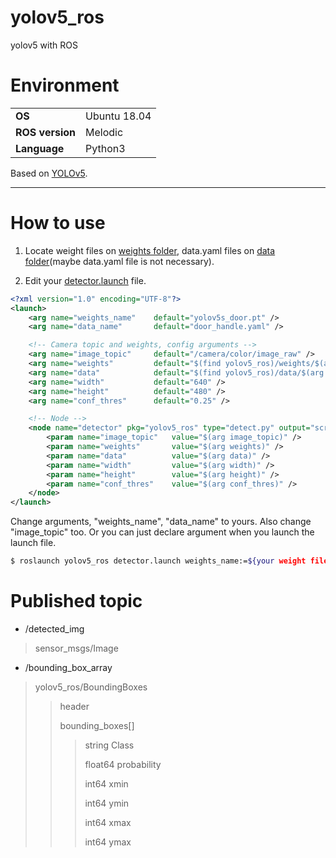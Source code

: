 # yolov5_ros
yolov5 with ROS

# Environment
|||
|---|---|
|**OS**|Ubuntu 18.04|
|**ROS version**|Melodic|
|**Language**|Python3|

Based on [YOLOv5](https://github.com/ultralytics/yolov5).

---

# How to use
1. Locate weight files on [weights folder](https://github.com/msjun23/yolov5_ros/tree/main/weights), data.yaml files on [data folder](https://github.com/msjun23/yolov5_ros/tree/main/data)(maybe data.yaml file is not necessary).

2. Edit your [detector.launch](https://github.com/msjun23/yolov5_ros/blob/main/launch/detector.launch) file.

```xml
<?xml version="1.0" encoding="UTF-8"?>
<launch>
    <arg name="weights_name"    default="yolov5s_door.pt" />
    <arg name="data_name"       default="door_handle.yaml" />

    <!-- Camera topic and weights, config arguments -->
    <arg name="image_topic"     default="/camera/color/image_raw" />
    <arg name="weights"         default="$(find yolov5_ros)/weights/$(arg weights_name)" />
    <arg name="data"            default="$(find yolov5_ros)/data/$(arg data_name)" />
    <arg name="width"           default="640" />
    <arg name="height"          default="480" />
    <arg name="conf_thres"      default="0.25" />

    <!-- Node -->
    <node name="detector" pkg="yolov5_ros" type="detect.py" output="screen" respawn="true">
        <param name="image_topic"   value="$(arg image_topic)" />
        <param name="weights"       value="$(arg weights)" />
        <param name="data"          value="$(arg data)" />
        <param name="width"         value="$(arg width)" />
        <param name="height"        value="$(arg height)" />
        <param name="conf_thres"    value="$(arg conf_thres)" />
    </node>
</launch>

```

Change arguments, "weights_name", "data_name" to yours. Also change "image_topic" too. Or you can just declare argument when you launch the launch file.

```bash
$ roslaunch yolov5_ros detector.launch weights_name:=${your weight file name} data_name:=${your yaml data file name} image_topic:=${image topic name}
```

# Published topic
- /detected_img
> sensor_msgs/Image

- /bounding_box_array
> yolov5_ros/BoundingBoxes
>> header
>>
>> bounding_boxes[]
>>> string Class
>>>
>>> float64 probability
>>>
>>> int64 xmin
>>>
>>> int64 ymin
>>>
>>> int64 xmax
>>>
>>> int64 ymax




